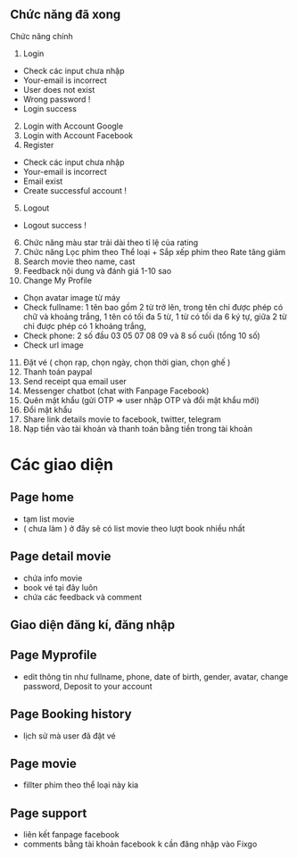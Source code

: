 ## Chức năng đã xong

Chức năng chính

1. Login

- Check các input chưa nhập
- Your-email is incorrect
- User does not exist
- Wrong password !
- Login success

2. Login with Account Google
3. Login with Account Facebook
4. Register

- Check các input chưa nhập
- Your-email is incorrect
- Email exist
- Create successful account !

5. Logout

- Logout success !

6. Chức năng màu star trải dài theo tỉ lệ của rating
7. Chức năng Lọc phim theo Thể loại + Sắp xếp phim theo Rate tăng giảm
8. Search movie theo name, cast
9. Feedback nội dung và đánh giá 1-10 sao
10. Change My Profile

- Chọn avatar image từ máy
- Check fullname: 1 tên bao gồm 2 từ trở lên,
  trong tên chỉ được phép có chữ và khoảng trắng,
  1 tên có tối đa 5 từ,
  1 từ có tối da 6 ký tự,
  giữa 2 từ chỉ được phép có 1 khoảng trắng,
- Check phone: 2 số đầu 03 05 07 08 09 và 8 số cuối (tổng 10 số)
- Check url image

11. Đặt vé ( chọn rạp, chọn ngày, chọn thời gian, chọn ghế )
12. Thanh toán paypal
13. Send receipt qua email user
14. Messenger chatbot (chat with Fanpage Facebook)
15. Quên mật khẩu (gửi OTP => user nhập OTP và đổi mật khẩu mới)
16. Đổi mật khẩu
17. Share link details movie to facebook, twitter, telegram
18. Nạp tiền vào tài khoản và thanh toán bằng tiền trong tài khoản

# Các giao diện

## Page home

- tạm list movie
- ( chưa làm ) ở đây sẽ có list movie theo lượt book nhiều nhất

## Page detail movie

- chứa info movie
- book vé tại đây luôn
- chứa các feedback và comment

## Giao diện đăng kí, đăng nhập

## Page Myprofile

- edit thông tin như fullname, phone, date of birth, gender, avatar, change password, Deposit to your account

## Page Booking history

- lịch sử mà user đã đặt vé

## Page movie

- fillter phim theo thể loại này kia

## Page support

- liên kết fanpage facebook
- comments bằng tài khoản facebook k cần đăng nhập vào Fixgo


